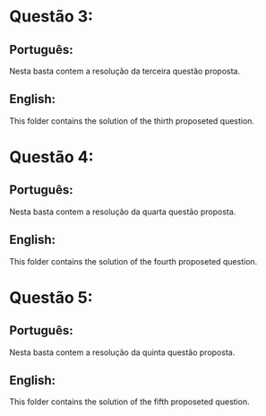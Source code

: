 # Questão 3:

## Português:

Nesta basta contem a resolução da terceira questão proposta.

## English:

This folder contains the solution of the thirth proposeted question.

# Questão 4:

## Português:

Nesta basta contem a resolução da quarta questão proposta.

## English:

This folder contains the solution of the fourth proposeted question.

# Questão 5:

## Português:

Nesta basta contem a resolução da quinta questão proposta.

## English:

This folder contains the solution of the fifth proposeted question.
